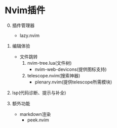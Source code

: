 # Nvim插件
0. 插件管理器
    - lazy.nvim

1. 编辑体验
    - 文件跳转
        1. nvim-tree.lua(文件树)
            - nvim-web-devicons(提供图标支持)
        2. telescope.nvim(搜索神器)
            - plenary.nvim(提供telescope所需模块)
            <!-- - telescope-fzf-native.nvim -->
    <!-- - 界面美化 -->
    <!-- - 颜色主题 -->
    <!--     - tokyonight -->
    <!-- - 代码解析 -->
    <!--     - nvim-treesitter -->
    <!-- - buffer标签 -->
    <!--     - bufferline -->
    <!-- - 底部状态栏 -->
    <!--     - lualine -->
    <!-- - 缩进显示 -->
    <!--     - indent-blankline -->
    <!-- - 括号配对 -->
    <!--     - nvim-autopairs -->
    <!--     - nvim-surround -->
    <!-- - 快速移动 -->
    <!--     - hop  -->
    <!-- - 多文件查找替换 -->
    <!--     - grug-far  -->

2. lsp(代码诊断、提示与补全)
    <!-- - mason -->
    <!--     - nvim-lspconfig -->
    <!--     - mason-lspconfig -->
    <!-- - lspsaga -->
    <!-- - blink -->
    <!--     - friendly-snippets -->

3. 额外功能
    - markdown渲染
        - peek.nvim
        <!-- - img-clip -->
    <!-- - 异步执行 -->
    <!--     - asyncrun -->
